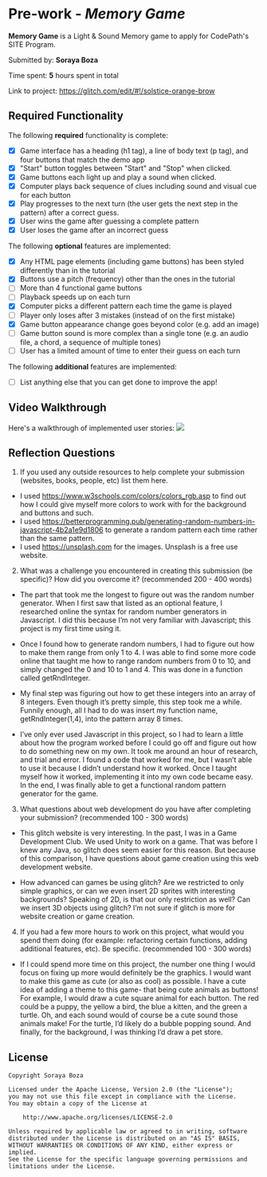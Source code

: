 # Pre-work - *Memory Game*

**Memory Game** is a Light & Sound Memory game to apply for CodePath's SITE Program. 

Submitted by: **Soraya Boza**

Time spent: **5** hours spent in total

Link to project: https://glitch.com/edit/#!/solstice-orange-brow

## Required Functionality

The following **required** functionality is complete:

* [x] Game interface has a heading (h1 tag), a line of body text (p tag), and four buttons that match the demo app
* [x] "Start" button toggles between "Start" and "Stop" when clicked. 
* [x] Game buttons each light up and play a sound when clicked. 
* [x] Computer plays back sequence of clues including sound and visual cue for each button
* [x] Play progresses to the next turn (the user gets the next step in the pattern) after a correct guess. 
* [x] User wins the game after guessing a complete pattern
* [x] User loses the game after an incorrect guess

The following **optional** features are implemented:

* [x] Any HTML page elements (including game buttons) has been styled differently than in the tutorial
* [x] Buttons use a pitch (frequency) other than the ones in the tutorial
* [ ] More than 4 functional game buttons
* [ ] Playback speeds up on each turn
* [x] Computer picks a different pattern each time the game is played
* [ ] Player only loses after 3 mistakes (instead of on the first mistake)
* [x] Game button appearance change goes beyond color (e.g. add an image)
* [ ] Game button sound is more complex than a single tone (e.g. an audio file, a chord, a sequence of multiple tones)
* [ ] User has a limited amount of time to enter their guess on each turn

The following **additional** features are implemented:

- [ ] List anything else that you can get done to improve the app!

## Video Walkthrough

Here's a walkthrough of implemented user stories:
![](your-link-here)


## Reflection Questions
1. If you used any outside resources to help complete your submission (websites, books, people, etc) list them here. 
* I used https://www.w3schools.com/colors/colors_rgb.asp to find out how I could give myself more colors to work with for the background and buttons and such.
* I used https://betterprogramming.pub/generating-random-numbers-in-javascript-4b2a1e9d1806 to generate a random pattern each time rather than the same pattern.
* I used https://unsplash.com for the images. Unsplash is a free use website.

2. What was a challenge you encountered in creating this submission (be specific)? How did you overcome it? (recommended 200 - 400 words) 
* The part that took me the longest to figure out was the random number generator. When I first saw that listed as an optional feature, I researched online the syntax for random number generators in Javascript. I did this because I’m not very familiar with Javascript; this project is my first time using it.

* Once I found how to generate random numbers, I had to figure out how to make them range from only 1 to 4. I was able to find some more code online that taught me how to range random numbers from 0 to 10, and simply changed the 0 and 10 to 1 and 4. This was done in a function called getRndInteger.

* My final step was figuring out how to get these integers into an array of 8 integers. Even though it’s pretty simple, this step took me a while. Funnily enough, all I had to do was insert my function name, getRndInteger(1,4), into the pattern array 8 times.

*  I’ve only ever used Javascript in this project, so I had to learn a little about how the program worked before I could go off and figure out how to do something new on my own. It took me around an hour of research, and trial and error. I found a code that worked for me, but I wasn’t able to use it because I didn’t understand how it worked. Once I taught myself how it worked, implementing it into my own code became easy. In the end, I was finally able to get a functional random pattern generator for the game.

3. What questions about web development do you have after completing your submission? (recommended 100 - 300 words) 
* This glitch website is very interesting. In the past, I was in a Game Development Club. We used Unity to work on a game. That was before I knew any Java, so glitch does seem easier for this reason. But because of this comparison, I have questions about game creation using this web development website.

* How advanced can games be using glitch? Are we restricted to only simple graphics, or can we even insert 2D sprites with interesting backgrounds? Speaking of 2D, is that our only restriction as well? Can we insert 3D objects using glitch? I’m not sure if glitch is more for website creation or game creation. 


4. If you had a few more hours to work on this project, what would you spend them doing (for example: refactoring certain functions, adding additional features, etc). Be specific. (recommended 100 - 300 words) 
* If I could spend more time on this project, the number one thing I would focus on fixing up more would definitely be the graphics. I would want to make this game as cute (or also as cool) as possible. I have a cute idea of adding a theme to this game- that being cute animals as buttons! For example, I would draw a cute square animal for each button. The red could be a puppy, the yellow a bird, the blue a kitten, and the green a turtle. Oh, and each sound would of course be a cute sound those animals make! For the turtle, I’d likely do a bubble popping sound. And finally, for the background, I was thinking I’d draw a pet store.



## License

    Copyright Soraya Boza

    Licensed under the Apache License, Version 2.0 (the "License");
    you may not use this file except in compliance with the License.
    You may obtain a copy of the License at

        http://www.apache.org/licenses/LICENSE-2.0

    Unless required by applicable law or agreed to in writing, software
    distributed under the License is distributed on an "AS IS" BASIS,
    WITHOUT WARRANTIES OR CONDITIONS OF ANY KIND, either express or implied.
    See the License for the specific language governing permissions and
    limitations under the License.